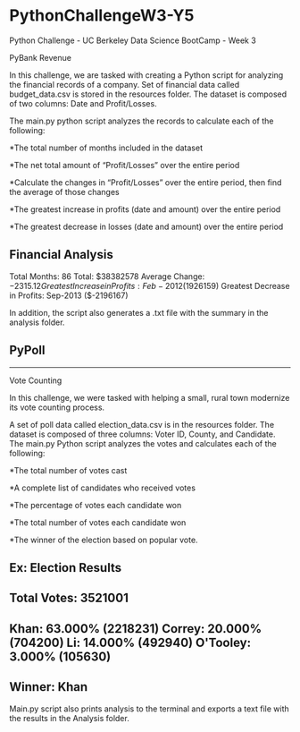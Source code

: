# PythonChallengeW3-Y5
Python Challenge - UC Berkeley Data Science BootCamp - Week 3

PyBank
Revenue

In this challenge, we are tasked with creating a Python script for analyzing the financial records of a company. Set of financial data called budget_data.csv is stored in the resources folder. The dataset is composed of two columns: Date and Profit/Losses. 

The main.py python script analyzes the records to calculate each of the following:

*The total number of months included in the dataset

*The net total amount of “Profit/Losses” over the entire period

*Calculate the changes in “Profit/Losses” over the entire period, then find the average of those changes

*The greatest increase in profits (date and amount) over the entire period

*The greatest decrease in losses (date and amount) over the entire period

  Financial Analysis
  ----------------------------
  Total Months: 86
  Total: $38382578
  Average  Change: $-2315.12
  Greatest Increase in Profits: Feb-2012 ($1926159)
  Greatest Decrease in Profits: Sep-2013 ($-2196167)

In addition, the script also generates a .txt file with the summary in the analysis folder.




PyPoll
----------------------------------
----------------------------------

Vote Counting

In this challenge, we were tasked with helping a small, rural town modernize its vote counting process.

A set of poll data called election_data.csv is in the resources folder. The dataset is composed of three columns: Voter ID, County, and Candidate. The main.py Python script analyzes the votes and calculates each of the following:

*The total number of votes cast

*A complete list of candidates who received votes

*The percentage of votes each candidate won

*The total number of votes each candidate won

*The winner of the election based on popular vote.



Ex:
  Election Results
  -------------------------
  Total Votes: 3521001
  -------------------------
  Khan: 63.000% (2218231)
  Correy: 20.000% (704200)
  Li: 14.000% (492940)
  O'Tooley: 3.000% (105630)
  -------------------------
  Winner: Khan
  -------------------------
  
Main.py script also prints analysis to the terminal and exports a text file with the results in the Analysis folder.

